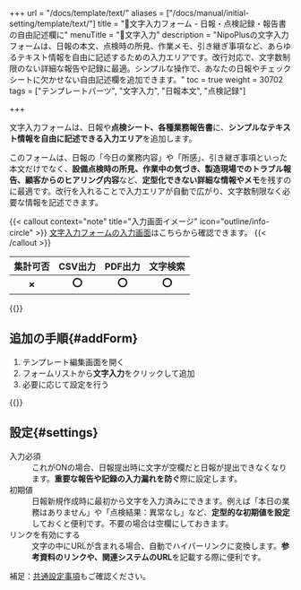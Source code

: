 +++
url = "/docs/template/text/"
aliases = ["/docs/manual/initial-setting/template/text/"]
title = "🧩文字入力フォーム - 日報・点検記録・報告書の自由記述欄に"
menuTitle = "🧩文字入力"
description = "NipoPlusの文字入力フォームは、日報の本文、点検時の所見、作業メモ、引き継ぎ事項など、あらゆるテキスト情報を自由に記述するための入力エリアです。改行対応で、文字数制限のない詳細な報告や記録に最適。シンプルな操作で、あなたの日報やチェックシートに欠かせない自由記述欄を追加できます。"
toc = true
weight = 30702
tags = ["テンプレートパーツ", "文字入力", "日報本文", "点検記録"]

+++

文字入力フォームは、日報や**点検シート、各種業務報告書**に、**シンプルなテキスト情報を自由に記述できる入力エリア**を追加します。

このフォームは、日報の「今日の業務内容」や「所感」、引き継ぎ事項といった本文だけでなく、**設備点検時の所見、作業中の気づき、製造現場でのトラブル報告、顧客からのヒアリング内容**など、**定型化できない詳細な情報やメモ**を残すのに最適です。改行を入れることで入力エリアが自動で広がり、文字数制限なく必要な情報を記述できます。

{{< callout context="note" title="入力画面イメージ" icon="outline/info-circle" >}}
[文字入力フォームの入力画面](/docs/manual/write-report/parts/#text)はこちらから確認できます。
{{< /callout >}}

|    **集計可否**    |     **CSV出力**     |     **PDF出力**     |    **文字検索**     |
| :----------------: | :-----------------: | :-----------------: | :-----------------: |
| <strong>✗</strong> | <strong>⭕</strong> | <strong>⭕</strong> | <strong>⭕</strong> |

{{<icatch filename="img/input-method-keyboard" msg="文字入力フォームは、日報の本文、引き継ぎ、点検時の所見や作業メモなど、自由な記録に最適です" alice="ok">}}

## 追加の手順{#addForm}

1.  テンプレート編集画面を開く
2.  フォームリストから<strong>文字入力</strong>をクリックして追加
3.  必要に応じて設定を行う

{{<icatch filename="img/template-edit-text" msg="日報や点検シートのテンプレートに、自由記述用のテキスト入力を追加した画面イメージです" alice="here">}}

## 設定{#settings}

<dl class="basic">
<dt>入力必須</dt>
<dd>これがONの場合、日報提出時に文字が空欄だと日報が提出できなくなります。<strong>重要な報告や記録の入力漏れを防ぐ</strong>際に設定します。</dd>
<dt>初期値</dt>
<dd>日報新規作成時に最初から文字を入力済みにできます。例えば「本日の業務はありません」や「点検結果：異常なし」など、<strong>定型的な初期値を設定</strong>しておくと便利です。不要の場合は空欄にしておきます。</dd>
<dt>リンクを有効にする</dt>
<dd>文字の中にURLが含まれる場合、自動でハイパーリンクに変換します。<strong>参考資料のリンクや、関連システムのURL</strong>を記載する際に便利です。</dd>
</dl>

補足：[共通設定事項](/docs/template/make/#common_setting)もご確認ください。
